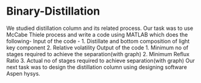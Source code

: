 # Binary-Distillation
We studied distillation column and its related process. Our task was to use McCabe Thiele process and write a code using MATLAB which does the following-
Input of the code -
    1. Distillate and bottom composition of light key component
    2. Relative volatility
Output of the code
    1. Minimum no of stages required to achieve the separation(with graph)
    2. Minimum Reflux Ratio
    3. Actual no  of stages required to achieve separation(with graph)
Our next task was to design the distillation column using designing software Aspen hysys.
